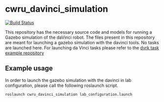 # cwru_davinci_simulation
[![Build Status](https://travis-ci.com/cwru-robotics/cwru_davinci_simulation.svg?token=vmJpRsmqSqhkx1eZReGx&branch=master)](https://travis-ci.com/cwru-robotics/cwru_davinci_simulation)

This repository has the necessary source code and models for running a Gazebo simulation of the daVinci robot. The files present in this repository are meant for launching a gazebo simulation with the davinci tools. No tasks are launched here. For launching da Vinci tasks please refer to the [dvrk task example repository](https://github.com/cwru-robotics/cwru_davinci_example_tasks)

## Example usage

In order to launch the gazebo simulation with the davinci in lab configuration, please call the following roslaunch script. 
```bash
roslaunch cwru_davinci_simulation lab_configuration.launch
```
